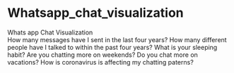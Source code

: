 # Whatsapp_chat_visualization
Whats app Chat Visualization  
How many messages have I sent in the last four years? How many different people have I talked to within the past four years?
What is your sleeping habit? Are you chatting more on weekends? Do you chat more on vacations? 
How is coronavirus is affecting my chatting paterns? 
